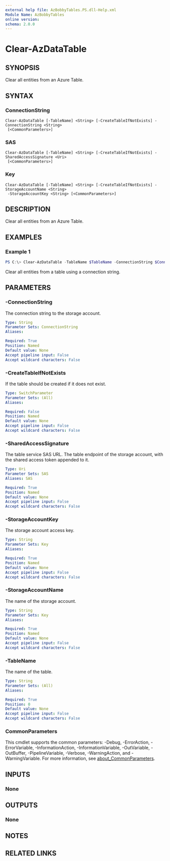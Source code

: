```yaml
---
external help file: AzBobbyTables.PS.dll-Help.xml
Module Name: AzBobbyTables
online version:
schema: 2.0.0
---
```


# Clear-AzDataTable

## SYNOPSIS
Clear all entities from an Azure Table.

## SYNTAX

### ConnectionString
```
Clear-AzDataTable [-TableName] <String> [-CreateTableIfNotExists] -ConnectionString <String>
 [<CommonParameters>]
```

### SAS
```
Clear-AzDataTable [-TableName] <String> [-CreateTableIfNotExists] -SharedAccessSignature <Uri>
 [<CommonParameters>]
```

### Key
```
Clear-AzDataTable [-TableName] <String> [-CreateTableIfNotExists] -StorageAccountName <String>
 -StorageAccountKey <String> [<CommonParameters>]
```

## DESCRIPTION
Clear all entities from an Azure Table.

## EXAMPLES

### Example 1
```powershell
PS C:\> Clear-AzDataTable -TableName $TableName -ConnectionString $ConnectionString
```

Clear all entities from a table using a connection string.

## PARAMETERS

### -ConnectionString
The connection string to the storage account.

```yaml
Type: String
Parameter Sets: ConnectionString
Aliases:

Required: True
Position: Named
Default value: None
Accept pipeline input: False
Accept wildcard characters: False
```

### -CreateTableIfNotExists
If the table should be created if it does not exist.

```yaml
Type: SwitchParameter
Parameter Sets: (All)
Aliases:

Required: False
Position: Named
Default value: None
Accept pipeline input: False
Accept wildcard characters: False
```

### -SharedAccessSignature
The table service SAS URL.
The table endpoint of the storage account, with the shared access token appended to it.

```yaml
Type: Uri
Parameter Sets: SAS
Aliases: SAS

Required: True
Position: Named
Default value: None
Accept pipeline input: False
Accept wildcard characters: False
```

### -StorageAccountKey
The storage account access key.

```yaml
Type: String
Parameter Sets: Key
Aliases:

Required: True
Position: Named
Default value: None
Accept pipeline input: False
Accept wildcard characters: False
```

### -StorageAccountName
The name of the storage account.

```yaml
Type: String
Parameter Sets: Key
Aliases:

Required: True
Position: Named
Default value: None
Accept pipeline input: False
Accept wildcard characters: False
```

### -TableName
The name of the table.

```yaml
Type: String
Parameter Sets: (All)
Aliases:

Required: True
Position: 0
Default value: None
Accept pipeline input: False
Accept wildcard characters: False
```

### CommonParameters
This cmdlet supports the common parameters: -Debug, -ErrorAction, -ErrorVariable, -InformationAction, -InformationVariable, -OutVariable, -OutBuffer, -PipelineVariable, -Verbose, -WarningAction, and -WarningVariable. For more information, see [about_CommonParameters](http://go.microsoft.com/fwlink/?LinkID=113216).

## INPUTS

### None

## OUTPUTS

### None

## NOTES

## RELATED LINKS

